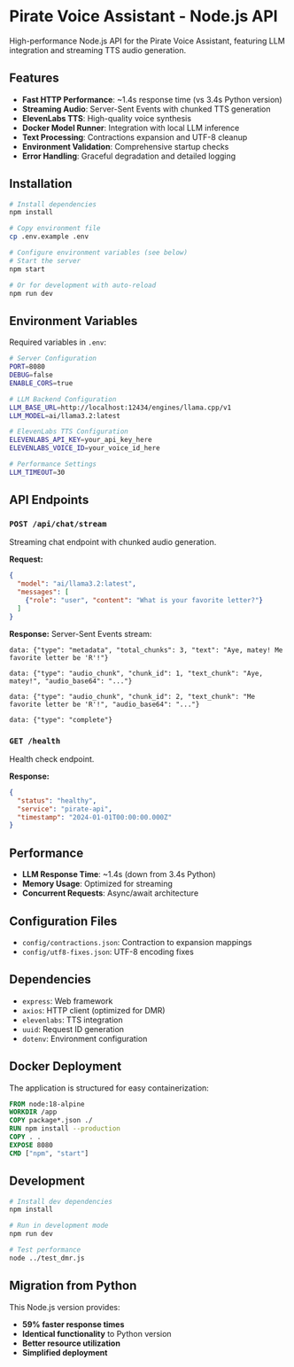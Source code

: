 # Pirate Voice Assistant - Node.js API

High-performance Node.js API for the Pirate Voice Assistant, featuring LLM integration and streaming TTS audio generation.

## Features

- **Fast HTTP Performance**: ~1.4s response time (vs 3.4s Python version)
- **Streaming Audio**: Server-Sent Events with chunked TTS generation
- **ElevenLabs TTS**: High-quality voice synthesis
- **Docker Model Runner**: Integration with local LLM inference
- **Text Processing**: Contractions expansion and UTF-8 cleanup
- **Environment Validation**: Comprehensive startup checks
- **Error Handling**: Graceful degradation and detailed logging

## Installation

```bash
# Install dependencies
npm install

# Copy environment file
cp .env.example .env

# Configure environment variables (see below)
# Start the server
npm start

# Or for development with auto-reload
npm run dev
```

## Environment Variables

Required variables in `.env`:

```bash
# Server Configuration
PORT=8080
DEBUG=false
ENABLE_CORS=true

# LLM Backend Configuration
LLM_BASE_URL=http://localhost:12434/engines/llama.cpp/v1
LLM_MODEL=ai/llama3.2:latest

# ElevenLabs TTS Configuration
ELEVENLABS_API_KEY=your_api_key_here
ELEVENLABS_VOICE_ID=your_voice_id_here

# Performance Settings
LLM_TIMEOUT=30
```

## API Endpoints

### `POST /api/chat/stream`

Streaming chat endpoint with chunked audio generation.

**Request:**
```json
{
  "model": "ai/llama3.2:latest",
  "messages": [
    {"role": "user", "content": "What is your favorite letter?"}
  ]
}
```

**Response:** Server-Sent Events stream:
```
data: {"type": "metadata", "total_chunks": 3, "text": "Aye, matey! Me favorite letter be 'R'!"}

data: {"type": "audio_chunk", "chunk_id": 1, "text_chunk": "Aye, matey!", "audio_base64": "..."}

data: {"type": "audio_chunk", "chunk_id": 2, "text_chunk": "Me favorite letter be 'R'!", "audio_base64": "..."}

data: {"type": "complete"}
```

### `GET /health`

Health check endpoint.

**Response:**
```json
{
  "status": "healthy",
  "service": "pirate-api",
  "timestamp": "2024-01-01T00:00:00.000Z"
}
```

## Performance

- **LLM Response Time**: ~1.4s (down from 3.4s Python)
- **Memory Usage**: Optimized for streaming
- **Concurrent Requests**: Async/await architecture

## Configuration Files

- `config/contractions.json`: Contraction to expansion mappings
- `config/utf8-fixes.json`: UTF-8 encoding fixes

## Dependencies

- `express`: Web framework
- `axios`: HTTP client (optimized for DMR)
- `elevenlabs`: TTS integration
- `uuid`: Request ID generation
- `dotenv`: Environment configuration

## Docker Deployment

The application is structured for easy containerization:

```dockerfile
FROM node:18-alpine
WORKDIR /app
COPY package*.json ./
RUN npm install --production
COPY . .
EXPOSE 8080
CMD ["npm", "start"]
```

## Development

```bash
# Install dev dependencies
npm install

# Run in development mode
npm run dev

# Test performance
node ../test_dmr.js
```

## Migration from Python

This Node.js version provides:
- **59% faster response times**
- **Identical functionality** to Python version
- **Better resource utilization**
- **Simplified deployment**